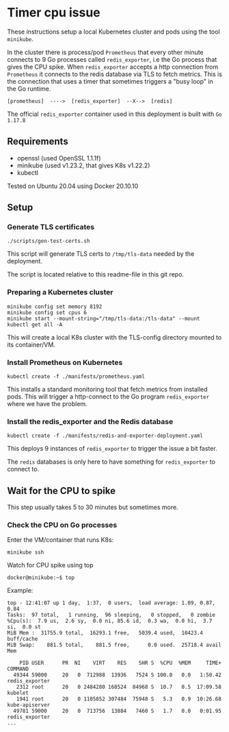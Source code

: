 # Timer cpu issue

These instructions setup a local Kubernetes cluster and pods using the tool `minikube`.

In the cluster there is process/pod `Prometheus` that every other minute connects to 9 Go processes
called `redis_exporter`, i.e the Go process that gives the CPU spike.
When `redis_exporter` accepts a http connection from `Prometheus` it connects to the redis database
via TLS to fetch metrics. This is the connection that uses a timer that sometimes triggers a "busy loop" in the Go runtime.

`[prometheus]  ---->  [redis_exporter]  --X-->  [redis]`

The official `redis_exporter` container used in this deployment is built with `Go 1.17.8`

## Requirements
- openssl  (used OpenSSL 1.1.1f)
- minikube (used v1.23.2, that gives K8s v1.22.2)
- kubectl

Tested on Ubuntu 20.04 using Docker 20.10.10

## Setup

### Generate TLS certificates

`./scripts/gen-test-certs.sh`

This script will generate TLS certs to `/tmp/tls-data` needed by the deployment.

The script is located relative to this readme-file in this git repo.

### Preparing a Kubernetes cluster

```
minikube config set memory 8192
minikube config set cpus 6
minikube start --mount-string="/tmp/tls-data:/tls-data" --mount
kubectl get all -A
```

This will create a local K8s cluster with the TLS-config directory mounted to its container/VM.

### Install Prometheus on Kubernetes

```
kubectl create -f ./manifests/prometheus.yaml
```

This installs a standard monitoring tool that fetch metrics from installed pods.
This will trigger a http-connect to the Go program `redis_exporter` where we have the problem.

### Install the redis_exporter and the Redis database

```
kubectl create -f ./manifests/redis-and-exporter-deployment.yaml
```
This deploys 9 instances of `redis_exporter` to trigger the issue a bit faster.

The `redis` databases is only here to have something for `redis_exporter` to connect to.



## Wait for the CPU to spike

This step usually takes 5 to 30 minutes but sometimes more.

### Check the CPU on Go processes

Enter the VM/container that runs K8s:

```
minikube ssh
```

Watch for CPU spike using top

```
docker@minikube:~$ top
```

Example:
```
top - 12:41:07 up 1 day,  1:37,  0 users,  load average: 1.09, 0.87, 0.84
Tasks:  97 total,   1 running,  96 sleeping,   0 stopped,   0 zombie
%Cpu(s):  7.9 us,  2.6 sy,  0.0 ni, 85.6 id,  0.3 wa,  0.0 hi,  3.7 si,  0.0 st
MiB Mem :  31755.9 total,  16293.1 free,   5039.4 used,  10423.4 buff/cache
MiB Swap:    881.5 total,    881.5 free,      0.0 used.  25718.4 avail Mem

    PID USER      PR  NI    VIRT    RES    SHR S  %CPU  %MEM     TIME+ COMMAND
  49344 59000     20   0  712988  13936   7524 S 100.0   0.0   1:50.42 redis_exporter
   2312 root      20   0 2484280 168524  84968 S  10.7   0.5  17:09.58 kubelet
   1941 root      20   0 1105852 307484  75948 S   5.3   0.9  10:26.68 kube-apiserver
  49781 59000     20   0  713756  13884   7460 S   1.7   0.0   0:01.95 redis_exporter
...
```

